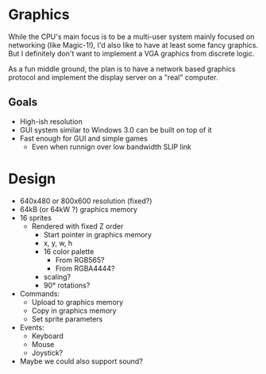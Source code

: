 # Graphics

While the CPU's main focus is to be a multi-user system mainly focused on networking (like Magic-1!),
I'd also like to have at least some fancy graphics.
But I definitely don't want to implement a VGA graphics from discrete logic.

As a fun middle ground, the plan is to have a network based graphics protocol
and implement the display server on a "real" computer.

## Goals
- High-ish resolution
- GUI system similar to Windows 3.0 can be built on top of it
- Fast enough for GUI and simple games
    - Even when runnign over low bandwidth SLIP link

# Design
- 640x480 or 800x600 resolution (fixed?)
- 64kB (or 64kW ?) graphics memory
- 16 sprites
    - Rendered with fixed Z order
        - Start pointer in graphics memory
        - x, y, w, h
        - 16 color palette
            - From RGB565?
            - From RGBA4444?
        - scaling?
        - 90° rotations?
- Commands:
    - Upload to graphics memory
    - Copy in graphics memory
    - Set sprite parameters
- Events:
    - Keyboard
    - Mouse
    - Joystick?
- Maybe we could also support sound?
